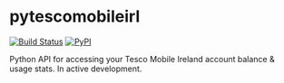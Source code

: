 # pytescomobileirl
[![Build Status](https://travis-ci.org/skhg/pytescomobileirl.svg?branch=master)](https://travis-ci.org/skhg/pytescomobileirl) [![PyPI](https://img.shields.io/pypi/v/pytescomobileirl.svg)](https://pypi.python.org/pypi/pytescomobileirl/) 

Python API for accessing your Tesco Mobile Ireland account balance &amp; usage stats. In active development.
